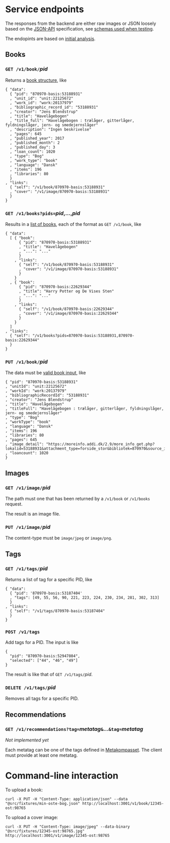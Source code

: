 # Service endpoints

The responses from the backend are either raw images or JSON loosely based on the [JSON-API](http://jsonapi.org/) specification, see [schemas used when testing](../src/integration/schemas/).

The endopints are based on [initial analysis](content-first-backend.png).

## Books

### `GET /v1/book/`*pid*

Returns a [book structure](../src/integration/schemas/book-data-out.json), like

    { "data":
      { "pid": "870970-basis:53188931"
      , "unit_id": "unit:22125672"
      , "work_id": "work:20137979"
      , "bibliographic_record_id": "53188931"
      , "creator": "Jens Blendstrup"
      , "title": "Havelågebogen"
      , "title_full": "Havelågebogen : trælåger, gitterlåger, fyldningslåger, jern- og smedejernslåger"
      , "description": "Ingen beskrivelse"
      , "pages": 645
      , "published_year": 2017
      , "published_month": 2
      , "published_day": 3
      , "loan_count": 1020
      , "type": "Bog"
      , "work_type": "book"
      , "language": "Dansk"
      , "items": 196
      , "libraries": 80
      }
    , "links":
      { "self": "/v1/book/870970-basis:53188931"
      , "cover": "/v1/image/870970-basis:53188931"
      }
    }

### `GET /v1/books?pids=`*pid*,...,*pid*

Results in a [list of books](../src/integration/schemas/books-data-out.json), each of the format as `GET /v1/book`, like

    { "data":
      [ { "book":
          { "pid": "870970-basis:53188931"
          , "title": "Havelågebogen"
          , "...": "..."
          }
        , "links":
          { "self": "/v1/book/870970-basis:53188931"
          , "cover": "/v1/image/870970-basis:53188931"
          }
        }
      , { "book":
          { "pid": "870970-basis:22629344"
          , "title": "Harry Potter og De Vises Sten"
          , "...": "..."
          }
        , "links":
          { "self": "/v1/book/870970-basis:22629344"
          , "cover": "/v1/image/870970-basis:22629344"
          }
        }
      ]
    , "links":
      { "self": "/v1/books?pids=870970-basis:53188931,870970-basis:22629344"
      }
    }

### `PUT /v1/book/`*pid*

The data must be [valid book input](../src/server/schemas/book-in.json), like

    { "pid": "870970-basis:53188931"
    , "unitId": "unit:22125672"
    , "workId": "work:20137979"
    , "bibliographicRecordId": "53188931"
    , "creator": "Jens Blendstrup"
    , "title": "Havelågebogen"
    , "titleFull": "Havelågebogen : trælåger, gitterlåger, fyldningslåger, jern- og smedejernslåger"
    , "type": "Bog"
    , "workType": "book"
    , "language": "Dansk"
    , "items": 196
    , "libraries": 80
    , "pages": 645
    , "image_detail": "https://moreinfo.addi.dk/2.9/more_info_get.php?lokalid=53188931&attachment_type=forside_stor&bibliotek=870970&source_id=870970&key=d2cc02a57d78c7015725"
    , "loancount": 1020
    }

## Images

### `GET /v1/image/`*pid*

The path must one that has been returned by a `/v1/book` or `/v1/books` request.

The result is an image file.

### `PUT /v1/image/`*pid*

The content-type must be `image/jpeg` or `image/png`.

## Tags

### `GET /v1/tags/`*pid*

Returns a list of tag for a specific PID, like

    { "data":
      { "pid": '870970-basis:53187404'
      , "tags": [49, 55, 56, 90, 221, 223, 224, 230, 234, 281, 302, 313]
      }
    , "links":
      { "self": "/v1/tags/870970-basis:53187404"
      }
    }

### `POST /v1/tags`

Add tags for a PID.  The input is like

    {
      "pid": "870970-basis:52947804",
      "selected": ["44", "46", "49"]
    }

The result is like that of `GET /v1/tags/`*pid*.

### `DELETE /v1/tags/`*pid*

Removes all tags for a specific PID.

## Recommendations

### `GET /v1/recommendations?tag=`*metatag*`&`...`&tag=`*metatag*

*Not implemented yet*

Each metatag can be one of the tags defined in [Metakompasset](https://github.com/DBCDK/metakompasset).  The client must provide at least one metatag.

# Command-line interaction

To upload a book:

    curl -X PUT -H "Content-Type: application/json" --data "@src/fixtures/min-oste-bog.json" http://localhost:3001/v1/book/12345-ost:98765

To upload a cover image:

    curl -X PUT -H "Content-Type: image/jpeg" --data-binary "@src/fixtures/12345-ost:98765.jpg" http://localhost:3001/v1/image/12345-ost:98765

